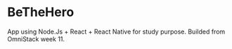 # BeTheHero
App using Node.Js + React + React Native for study purpose. Builded from OmniStack week 11.
